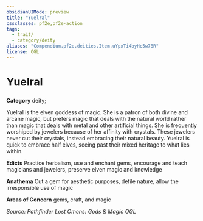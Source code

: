 ```yaml
---
obsidianUIMode: preview
title: "Yuelral"
cssclasses: pf2e,pf2e-action
tags:
  - trait/
  - category/deity
aliases: "Compendium.pf2e.deities.Item.uYpxTi4byHc5w78R"
license: OGL
---
```

# Yuelral

### 

**Category** deity; 




Yuelral is the elven goddess of magic. She is a patron of both divine and arcane magic, but prefers magic that deals with the natural world rather than magic that deals with metal and other artificial things. She is frequently worshiped by jewelers because of her affinity with crystals. These jewelers never cut their crystals, instead embracing their natural beauty. Yuelral is quick to embrace half elves, seeing past their mixed heritage to what lies within.

**Edicts** Practice herbalism, use and enchant gems, encourage and teach magicians and jewelers, preserve elven magic and knowledge

**Anathema** Cut a gem for aesthetic purposes, defile nature, allow the irresponsible use of magic

**Areas of Concern** gems, craft, and magic

*Source: Pathfinder Lost Omens: Gods & Magic*
*OGL*